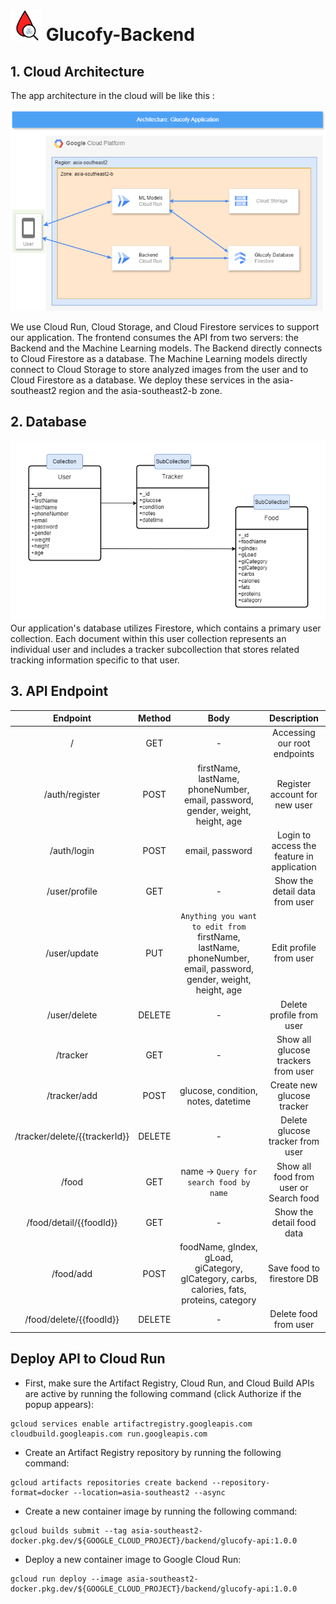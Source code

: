 # <img src="https://github.com/Glucofy-Team/.github/blob/main/profile/img/logo.png" width="50"> Glucofy-Backend

## 1. Cloud Architecture
The app architecture in the cloud will be like this :

<img src="https://github.com/Glucofy-Team/Glucofy-Cloud-Computing/blob/main/img/Glucofy_Cloud.drawio.png">

We use Cloud Run, Cloud Storage, and Cloud Firestore services to support our application. The frontend consumes the API from two servers: the Backend and the Machine Learning models. The Backend directly connects to Cloud Firestore as a database. The Machine Learning models directly connect to Cloud Storage to store analyzed images from the user and to Cloud Firestore as a database. We deploy these services in the asia-southeast2 region and the asia-southeast2-b zone.

## 2. Database
<img src="https://github.com/Glucofy-Team/Glucofy-Cloud-Computing/blob/main/img/Glucofy_NoSQL.drawio.png">
Our application's database utilizes Firestore, which contains a primary user collection. Each document within this user collection represents an individual user and includes a tracker subcollection that stores related tracking information specific to that user.

## 3. API Endpoint
|             Endpoint        | Method |                                                      Body                                                     |            Description          | 
| :-------------------------: | :----: | :-----------------------------------------------------------------------------------------------------------: | :-----------------------------: |
|   /                         |   GET  |                                   -                                                                           | Accessing our root endpoints    | 
|   /auth/register            |  POST  |        firstName, lastName, phoneNumber, email, password, gender, weight, height, age                         | Register account for new user   | 
|   /auth/login               |  POST  |                             email, password                                                                   | Login to access the feature in application|   
|   /user/profile             |   GET  |                                   -                                                                           | Show the detail data from user  | 
|   /user/update              |   PUT  |`Anything you want to edit from` firstName, lastName, phoneNumber, email, password, gender, weight, height, age| Edit profile from user          | 
|   /user/delete              | DELETE |                                   -                                                                           | Delete profile from user        | 
|   /tracker                  |   GET  |                                   -                                                                           |Show all glucose trackers from user| 
|   /tracker/add              |  POST  |             glucose, condition, notes, datetime                                                               | Create new glucose tracker      | 
|/tracker/delete/{{trackerId}}| DELETE |                                   -                                                                           | Delete glucose tracker from user| 
|   /food                     |   GET  |            name -> `Query for search food by name`                                                            |Show all food from user or Search food| 
|/food/detail/{{foodId}}      |   GET  |                                   -                                                                           |   Show the detail food data     | 
|   /food/add                 |  POST  |        foodName, gIndex, gLoad, giCategory, glCategory, carbs, calories, fats, proteins, category             |   Save food to firestore DB     | 
|/food/delete/{{foodId}}      | DELETE |                                   -                                                                           |      Delete food from user      | 

## Deploy API to Cloud Run
- First, make sure the Artifact Registry, Cloud Run, and Cloud Build APIs are active by running the following command (click Authorize if the popup appears):
```console
gcloud services enable artifactregistry.googleapis.com cloudbuild.googleapis.com run.googleapis.com
```
- Create an Artifact Registry repository by running the following command:
```console
gcloud artifacts repositories create backend --repository-format=docker --location=asia-southeast2 --async
```
- Create a new container image by running the following command: 
```console
gcloud builds submit --tag asia-southeast2-docker.pkg.dev/${GOOGLE_CLOUD_PROJECT}/backend/glucofy-api:1.0.0
```
- Deploy a new container image to Google Cloud Run:
```console
gcloud run deploy --image asia-southeast2-docker.pkg.dev/${GOOGLE_CLOUD_PROJECT}/backend/glucofy-api:1.0.0
```
